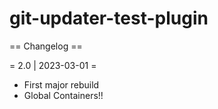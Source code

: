 # git-updater-test-plugin

== Changelog ==

= 2.0 | 2023-03-01 =
* First major rebuild
* Global Containers!!
